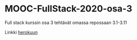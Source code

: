 # MOOC-FullStack-2020-osa-3
Full stack kurssin osa 3 tehtävät omassa repossaan
3.1-3.11

Linkki [herokuun](https://lojuje-phonebook.herokuapp.com/)
